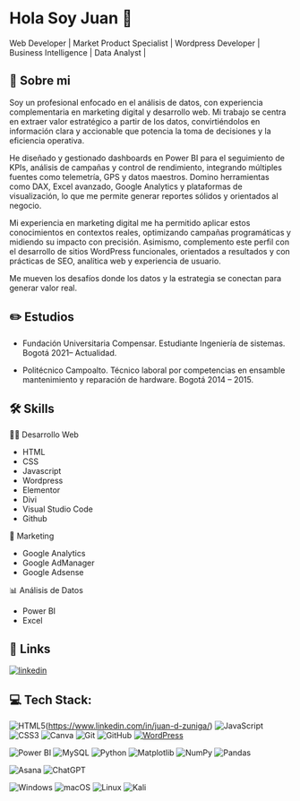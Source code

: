 
# Hola Soy Juan 👋

Web Developer | Market Product Specialist | Wordpress Developer | Business Intelligence | Data Analyst |


## 🚀 Sobre mi

Soy un profesional enfocado en el análisis de datos, con experiencia complementaria en marketing digital y desarrollo web. Mi trabajo se centra en extraer valor estratégico a partir de los datos, convirtiéndolos en información clara y accionable que potencia la toma de decisiones y la eficiencia operativa.

He diseñado y gestionado dashboards en Power BI para el seguimiento de KPIs, análisis de campañas y control de rendimiento, integrando múltiples fuentes como telemetría, GPS y datos maestros. Domino herramientas como DAX, Excel avanzado, Google Analytics y plataformas de visualización, lo que me permite generar reportes sólidos y orientados al negocio.

Mi experiencia en marketing digital me ha permitido aplicar estos conocimientos en contextos reales, optimizando campañas programáticas y midiendo su impacto con precisión. Asimismo, complemento este perfil con el desarrollo de sitios WordPress funcionales, orientados a resultados y con prácticas de SEO, analítica web y experiencia de usuario.

Me mueven los desafíos donde los datos y la estrategia se conectan para generar valor real.

## ✏️ Estudios

- Fundación Universitaria Compensar. Estudiante Ingeniería de sistemas. Bogotá 2021– Actualidad.

- Politécnico Campoalto. Técnico laboral por competencias en ensamble mantenimiento y reparación de hardware. Bogotá 2014 – 2015.


## 🛠 Skills

🧑‍💻 Desarrollo Web 

- HTML
- CSS
- Javascript
- Wordpress
- Elementor
- Divi
- Visual Studio Code
- Github

📢 Marketing 

- Google Analytics
- Google AdManager
- Google Adsense

📊 Análisis de Datos

- Power BI
- Excel


## 🔗 Links

[![linkedin](https://img.shields.io/badge/linkedin-0A66C2?style=for-the-badge&logo=linkedin&logoColor=white)](https://www.linkedin.com/in/juan-d-zuniga/)

## 💻 Tech Stack:

![HTML5](https://img.shields.io/badge/html5-%23E34F26.svg?style=for-the-badge&logo=html5&logoColor=white)(https://www.linkedin.com/in/juan-d-zuniga/)
![JavaScript](https://img.shields.io/badge/JavaScript-F7DF1E?style=for-the-badge&logo=javascript&logoColor=black)
![CSS3](https://img.shields.io/badge/CSS3-1572B6?style=for-the-badge&logo=css3&logoColor=white)
![Canva](https://img.shields.io/badge/Canva-00C4CC?style=for-the-badge&logo=canva&logoColor=white)
![Git](https://img.shields.io/badge/Git-F05032?style=for-the-badge&logo=git&logoColor=white)
![GitHub](https://img.shields.io/badge/GitHub-181717?style=for-the-badge&logo=github&logoColor=white)
[![WordPress](https://img.shields.io/badge/WordPress-%23117AC1.svg?style=for-the-badge&logo=wordpress&logoColor=white)](https://wordpress.org/)

![Power BI](https://img.shields.io/badge/Power_BI-F2C811?style=for-the-badge&logo=powerbi&logoColor=black)
![MySQL](https://img.shields.io/badge/MySQL-4479A1?style=for-the-badge&logo=mysql&logoColor=white)
![Python](https://img.shields.io/badge/Python-3776AB?style=for-the-badge&logo=python&logoColor=white)
![Matplotlib](https://img.shields.io/badge/Matplotlib-003366?style=for-the-badge&logo=matplotlib&logoColor=white)
![NumPy](https://img.shields.io/badge/Numpy-013243?style=for-the-badge&logo=numpy&logoColor=white)
![Pandas](https://img.shields.io/badge/Pandas-150458?style=for-the-badge&logo=pandas&logoColor=white)


![Asana](https://img.shields.io/badge/asana-F06A6A.svg?style=for-the-badge&logo=asana&logoColor=white)
![ChatGPT](https://img.shields.io/badge/chatGPT-74aa9c?style=for-the-badge&logo=openai&logoColor=white)


![Windows](https://img.shields.io/badge/Windows-0078D6?style=for-the-badge&logo=windows&logoColor=white)
![macOS](https://img.shields.io/badge/mac%20os-000000?style=for-the-badge&logo=macos&logoColor=F0F0F0)
![Linux](https://img.shields.io/badge/Linux-FCC624?style=for-the-badge&logo=linux&logoColor=black)
![Kali](https://img.shields.io/badge/Kali-268BEE?style=for-the-badge&logo=kalilinux&logoColor=white)

    

